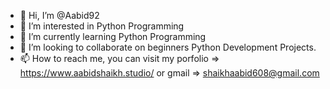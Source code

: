 - 👋 Hi, I’m @Aabid92
- 👀 I’m interested in Python Programming
- 🌱 I’m currently learning Python Programming
- 💞️ I’m looking to collaborate on beginners Python Development Projects.
- 📫 How to reach me, you can visit my porfolio => https://www.aabidshaikh.studio/ or gmail => shaikhaabid608@gmail.com

<!---
Aabid92/Aabid92 is a ✨ special ✨ repository because its `README.md` (this file) appears on your GitHub profile.
You can click the Preview link to take a look at your changes.
--->
